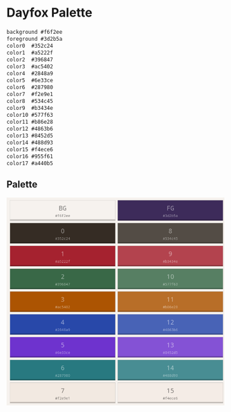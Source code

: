 # Dayfox Palette

```
background #f6f2ee
foreground #3d2b5a
color0  #352c24
color1  #a5222f
color2  #396847
color3  #ac5402
color4  #2848a9
color5  #6e33ce
color6  #287980
color7  #f2e9e1
color8  #534c45
color9  #b3434e
color10 #577f63
color11 #b86e28
color12 #4863b6
color13 #8452d5
color14 #488d93
color15 #f4ece6
color16 #955f61
color17 #a440b5
```

## Palette

![pallete](assets/dayfox-palette.png)
